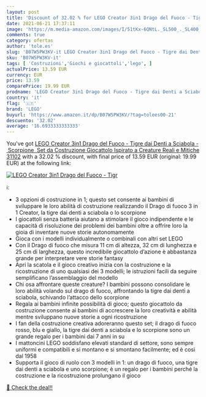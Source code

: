 ```yaml
---
layout: post
title: 'Discount of 32.02 % for LEGO Creator 3in1 Drago del Fuoco - Tigr'
date: 2021-06-21 17:37:11
image: 'https://m.media-amazon.com/images/I/51tKx-6QNtL._SL500_._SL400_.jpg'
comments: true
category: ofertas
author: 'tole.es'
slug: 'B07W5PW3KV-it LEGO Creator 3in1 Drago del Fuoco - Tigre dai Denti a...'
sku: 'B07W5PW3KV-it'
tags: [ 'Costruzioni','Giochi e giocattoli','lego', ]
actualPrice: 13.59 EUR
currency: EUR
price: 13.59
comparePrice: 19.99 EUR
prodname: 'LEGO Creator 3in1 Drago del Fuoco - Tigre dai Denti a Sciabola - Scorpione  Set da Costruzione  Giocattolo Ispirato a Creature Reali e Mitiche  31102'
country: 'it'
flag: '🇮🇹'
brand: 'LEGO'
buyurl: 'https://www.amazon.it/dp/B07W5PW3KV/?tag=tolees00-21'
descuento: '32.02'
average: '16.6933333333333'
---
```


You've got [LEGO Creator 3in1 Drago del Fuoco - Tigre dai Denti a Sciabola - Scorpione  Set da Costruzione  Giocattolo Ispirato a Creature Reali e Mitiche  31102](https://www.amazon.it/dp/B07W5PW3KV/?tag=tolees00-21) with a  32.02 % discount, with final price of 13.59 EUR (original: 19.99 EUR) at the following link:

[![LEGO Creator 3in1 Drago del Fuoco - Tigr](https://m.media-amazon.com/images/I/51tKx-6QNtL._SL500_._SL400_.jpg)](https://www.amazon.it/dp/B07W5PW3KV/?tag=tolees00-21)

ℹ️:

- 3 opzioni di costruzione in 1; questo set consente ai bambini di sviluppare le loro abilità di costruzione realizzando il Drago di fuoco 3 in 1 Creator, la tigre dai denti a sciabola o lo scorpione
- I giocattoli senza batteria aiutano a stimolare il gioco indipendente e le capacità di risoluzione dei problemi dei bambini oltre a offrire loro la gioia di inventare nuove storie autonomamente
- Gioca con i modelli individualmente o combinali con altri set LEGO
- Con il Drago di fuoco che misura 11 cm di altezza, 32 cm di lunghezza e 25 cm di larghezza, questo incredibile giocattolo d’azione è abbastanza grande per interpretare vere storie fantasy
- Apri la scatola e il gioco creativo inizia con la costruzione e la ricostruzione di uno qualsiasi dei 3 modelli; le istruzioni facili da seguire semplificano l’assemblaggio del modello
- Chi osa affrontare queste creature? I bambini possono consolidare le loro abilità volando sul drago di fuoco, affrontando la tigre dai denti a sciabola, schivando l’attacco dello scorpione
- Regala ai bambini infinite possibilità di gioco; questo giocattolo da costruzione consente ai bambini di accrescere la loro creatività e abilità mentre sviluppano nuove storie a ogni ricostruzione
- I fan della costruzione creativa adoreranno questo set; il drago di fuoco rosso, blu e giallo, la tigre dai denti a sciabola e lo scorpione sono un grande regalo per i bambini dai 7 anni in su
- I mattoncini LEGO soddisfano elevati standard di settore, sono sempre uniformi e compatibili e si montano e si smontano facilmente; ed è così dal 1958
- Supporta il gioco di ruolo con 3 modelli in 1: un drago di fuoco, una tigre dai denti a sciabola e uno scorpione; è un regalo per i bambini perché la costruzione e la ricostruzione prolungano il gioco

[🛒 Check the deal!!](https://www.amazon.it/dp/B07W5PW3KV/?tag=tolees00-21)
